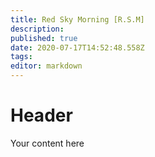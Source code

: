 ```yaml
---
title: Red Sky Morning [R.S.M]
description: 
published: true
date: 2020-07-17T14:52:48.558Z
tags: 
editor: markdown
---
```


# Header
Your content here